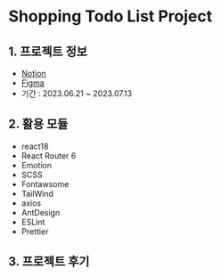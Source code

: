 # Shopping Todo List Project

## 1. 프로젝트 정보

- [Notion](https://)
- [Figma](https://)
- 기간 : 2023.06.21 ~ 2023.07.13

## 2. 활용 모듈

- react18
- React Router 6
- Emotion
- SCSS
- Fontawsome
- TailWind
- axios
- AntDesign
- ESLint
- Prettier

## 3. 프로젝트 후기
